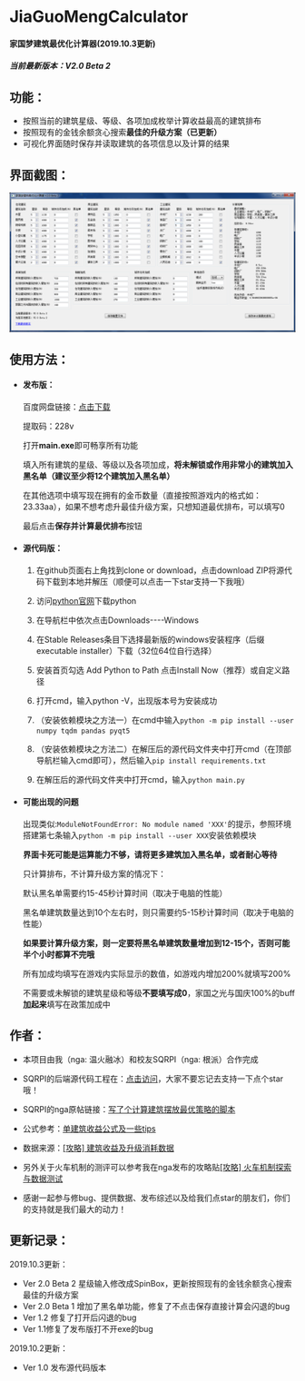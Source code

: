 # JiaGuoMengCalculator
#### 家国梦建筑最优化计算器(2019.10.3更新)

##### 当前最新版本：V2.0 Beta 2



## 功能：

- 按照当前的建筑星级、等级、各项加成枚举计算收益最高的建筑排布
- 按照现有的金钱余额贪心搜索**最佳的升级方案（已更新）**
- 可视化界面随时保存并读取建筑的各项信息以及计算的结果



## 界面截图：

![](/screenshot.png)



## 使用方法：

- #### 发布版：

  百度网盘链接：[点击下载](https://pan.baidu.com/s/19qKSdBKF7117UqfE9MBWjA)

  提取码：228v 

  打开**main.exe**即可畅享所有功能

  填入所有建筑的星级、等级以及各项加成，**将未解锁或作用非常小的建筑加入黑名单（建议至少将12个建筑加入黑名单）**

  在其他选项中填写现在拥有的金币数量（直接按照游戏内的格式如：23.33aa），如果不想考虑升最佳升级方案，只想知道最优排布，可以填写0

  最后点击**保存并计算最优排布**按钮

  

- #### 源代码版：
	
	1. 在github页面右上角找到clone or download，点击download ZIP将源代码下载到本地并解压（顺便可以点击一下star支持一下我哦）
	
	2. 访问[python官网](https://www.python.org/downloads/windows/)下载python
	
	3. 在导航栏中依次点击Downloads----Windows
	
	4. 在Stable Releases条目下选择最新版的windows安装程序（后缀executable installer）下载（32位64位自行选择）
	
	5. 安装首页勾选 Add Python to Path 点击Install Now（推荐）或自定义路径

	6. 打开cmd，输入python -V，出现版本号为安装成功
	
	7. （安装依赖模块之方法一）在cmd中输入`python -m pip install --user numpy tqdm pandas pyqt5`
	
	8. （安装依赖模块之方法二）在解压后的源代码文件夹中打开cmd（在顶部导航栏输入cmd即可），然后输入`pip install requirements.txt`
	
	9. 在解压后的源代码文件夹中打开cmd，输入`python main.py`
	
	   
	
- #### 可能出现的问题

  出现类似:`ModuleNotFoundError: No module named 'XXX'`的提示，参照环境搭建第七条输入`python -m pip install --user XXX`安装依赖模块

  **界面卡死可能是运算能力不够，请将更多建筑加入黑名单，或者耐心等待**

  只计算排布，不计算升级方案的情况下：

  默认黑名单需要约15-45秒计算时间（取决于电脑的性能）

  黑名单建筑数量达到10个左右时，则只需要约5-15秒计算时间（取决于电脑的性能）

  **如果要计算升级方案，则一定要将黑名单建筑数量增加到12-15个，否则可能半个小时都算不完哦**

  所有加成均填写在游戏内实际显示的数值，如游戏内增加200%就填写200%
  
  不需要或未解锁的建筑星级和等级**不要填写成0**，家国之光与国庆100%的buff**加起来**填写在政策加成中
  
  

## 作者：

- 本项目由我（nga: 温火融冰）和校友SQRPI（nga: 根派）合作完成

- SQRPI的后端源代码工程在：[点击访问](https://github.com/SQRPI/JiaGuoMeng)，大家不要忘记去支持一下点个star哦！

- SQRPI的nga原帖链接：[写了个计算建筑摆放最优策略的脚本](https://bbs.nga.cn/read.php?tid=18677204)

- 公式参考：[单建筑收益公式及一些tips](https://bbs.nga.cn/read.php?tid=18675554)

- 数据来源：[[攻略] 建筑收益及升级消耗数据](https://nga.178.com/read.php?tid=18741305)
- 另外关于火车机制的测评可以参考我在nga发布的攻略贴[[攻略] 火车机制探索与数据测试](https://nga.178.com/read.php?tid=18729321)
- 感谢一起参与修bug、提供数据、发布综述以及给我们点star的朋友们，你们的支持就是我们最大的动力！



## 更新记录：

2019.10.3更新：

- Ver 2.0 Beta 2 星级输入修改成SpinBox，更新按照现有的金钱余额贪心搜索最佳的升级方案
- Ver 2.0 Beta 1 增加了黑名单功能，修复了不点击保存直接计算会闪退的bug
- Ver 1.2 修复了打开后闪退的bug
- Ver 1.1修复了发布版打不开exe的bug

2019.10.2更新：

- Ver 1.0 发布源代码版本
